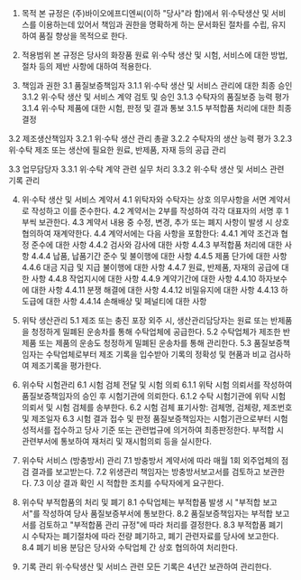 1. 목적
본 규정은 (주)바이오에프디엔씨(이하 "당사"라 함)에서 위·수탁생산 및 서비스를 이용하는데 있어서 책임과 권한을 명확하게 하는 문서화된 절차를 수립, 유지하여 품질 향상을 목적으로 한다.

2. 적용범위
본 규정은 당사의 화장품 원료 위·수탁 생산 및 시험, 서비스에 대한 방법, 절차 등의 제반 사항에 대하여 적용한다.

3. 책임과 권한
3.1 품질보증책임자
3.1.1 위·수탁 생산 및 서비스 관리에 대한 최종 승인
3.1.2 위·수탁 생산 및 서비스 계약 검토 및 승인
3.1.3 수탁자의 품질보증 능력 평가
3.1.4 위·수탁 제품에 대한 시험, 판정 및 결과 통보
3.1.5 부적합품 처리에 대한 최종 결정

3.2 제조생산책임자
3.2.1 위·수탁 생산 관리 총괄
3.2.2 수탁자의 생산 능력 평가
3.2.3 위·수탁 제조 또는 생산에 필요한 원료, 반제품, 자재 등의 공급 관리

3.3 업무담당자
3.3.1 위·수탁 계약 관련 실무 처리
3.3.2 위·수탁 생산 및 서비스 관련 기록 관리

4. 위·수탁 생산 및 서비스 계약서
4.1 위탁자와 수탁자는 상호 의무사항을 서면 계약서로 작성하고 이를 준수한다.
4.2 계약서는 2부를 작성하여 각각 대표자의 서명 후 1부씩 보관한다.
4.3 계약서 내용 중 수정, 변경, 추가 또는 폐지 사항이 발생 시 상호 협의하여 재계약한다.
4.4 계약서에는 다음 사항을 포함한다:
4.4.1 계약 조건과 협정 준수에 대한 사항
4.4.2 검사와 감사에 대한 사항
4.4.3 부적합품 처리에 대한 사항
4.4.4 납품, 납품기간 준수 및 불이행에 대한 사항
4.4.5 제품 단가에 대한 사항
4.4.6 대금 지급 및 지급 불이행에 대한 사항
4.4.7 원료, 반제품, 자재의 공급에 대한 사항
4.4.8 작업지시에 대한 사항
4.4.9 계약기간에 대한 사항
4.4.10 하자보수에 대한 사항
4.4.11 분쟁 해결에 대한 사항
4.4.12 비밀유지에 대한 사항
4.4.13 하도급에 대한 사항
4.4.14 손해배상 및 페널티에 대한 사항

5. 위탁 생산관리
5.1 제조 또는 충진 포장 외주 시, 생산관리담당자는 원료 또는 반제품을 청정하게 밀폐된 운송차를 통해 수탁업체에 공급한다.
5.2 수탁업체가 제조한 반제품 또는 제품의 운송도 청정하게 밀폐된 운송차를 통해 관리한다.
5.3 품질보증책임자는 수탁업체로부터 제조 기록을 입수받아 기록의 정확성 및 현품과 비교 검사하여 제조기록을 평가한다.

6. 위수탁 시험관리
6.1 시험 검체 전달 및 시험 의뢰
6.1.1 위탁 시험 의뢰서를 작성하여 품질보증책임자의 승인 후 시험기관에 의뢰한다.
6.1.2 수탁 시험기관에 위탁 시험 의뢰서 및 시험 검체를 송부한다.
6.2 시험 검체 표기사항: 검체명, 검체량, 제조번호 및 제조일자
6.3 시험 결과 접수 및 판정
품질보증책임자는 시험기관으로부터 시험성적서를 접수하고 당사 기준 또는 관련법규에 의거하여 최종판정한다. 부적합 시 관련부서에 통보하여 재처리 및 재시험의뢰 등을 실시한다.

7. 위수탁 서비스 (방충방서) 관리
7.1 방충방서 계약서에 따라 매월 1회 외주업체의 점검 결과를 보고받는다.
7.2 위생관리 책임자는 방충방서보고서를 검토하고 보관한다.
7.3 이상 결과 확인 시 적합한 조치를 수탁자에게 요구한다.

8. 위수탁 부적합품의 처리 및 폐기
8.1 수탁업체는 부적합품 발생 시 "부적합 보고서"를 작성하여 당사 품질보증부서에 통보한다.
8.2 품질보증책임자는 부적합 보고서를 검토하고 "부적합품 관리 규정"에 따라 처리를 결정한다.
8.3 부적합품 폐기 시 수탁자는 폐기절차에 따라 전량 폐기하고, 폐기 관련자료를 당사에 보고한다.
8.4 폐기 비용 분담은 당사와 수탁업체 간 상호 협의하여 처리한다.

9. 기록 관리
위·수탁생산 및 서비스 관련 모든 기록은 4년간 보관하여 관리한다.
